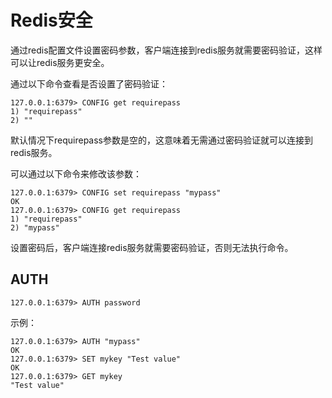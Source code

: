 # Redis安全
通过redis配置文件设置密码参数，客户端连接到redis服务就需要密码验证，这样可以让redis服务更安全。

通过以下命令查看是否设置了密码验证：
```
127.0.0.1:6379> CONFIG get requirepass
1) "requirepass"
2) ""
```
默认情况下requirepass参数是空的，这意味着无需通过密码验证就可以连接到redis服务。

可以通过以下命令来修改该参数：
```
127.0.0.1:6379> CONFIG set requirepass "mypass"
OK
127.0.0.1:6379> CONFIG get requirepass
1) "requirepass"
2) "mypass"
```
设置密码后，客户端连接redis服务就需要密码验证，否则无法执行命令。
## AUTH
```
127.0.0.1:6379> AUTH password
```

示例：
```
127.0.0.1:6379> AUTH "mypass"
OK
127.0.0.1:6379> SET mykey "Test value"
OK
127.0.0.1:6379> GET mykey
"Test value"
```
